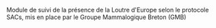 Module de suivi de la présence de la Loutre d'Europe selon le protocole SACs, mis en place par le Groupe Mammalogique Breton (GMB)
